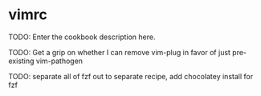 # vimrc

TODO: Enter the cookbook description here.

TODO: Get a grip on whether I can remove vim-plug in favor of just pre-existing vim-pathogen

TODO: separate all of fzf out to separate recipe, add chocolatey install for fzf
